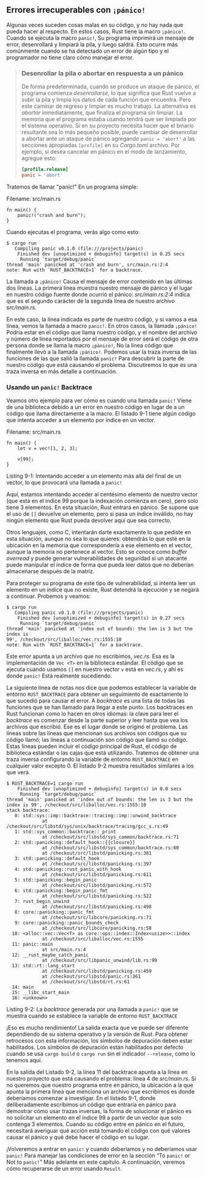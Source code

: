 ## Errores irrecuperables con `¡pánico!`

Algunas veces suceden cosas malas en su código, y no hay nada que pueda hacer
al respecto. En estos casos, Rust tiene la macro `¡pánico!`. Cuando se
ejecuta la macro `panic!`, Su programa imprimirá un mensaje de error,
desenrollará y limpiará la pila, y luego saldrá. Esto ocurre más comúnmente
cuando se ha detectado un error de algún tipo y el programador no tiene claro
cómo manejar el error.

> ### Desenrollar la pila o abortar en respuesta a un pánico
>
> De forma predeterminada, cuando se produce un ataque de pánico, el programa
> comienza *desenrollarse*, lo que significa que Rust vuelve a subir la pila y
> limpia los datos de cada función que encuentra. Pero este caminar de regreso
> y limpiar es mucho trabajo. La alternativa es *abortar* inmediatamente, que
> finaliza el programa sin limpiar. La memoria que el programa estaba usando
> tendrá que ser limpiada por el sistema operativo. Si en su proyecto necesita
> hacer que el binario resultante sea lo más pequeño posible, puede cambiar de
> desenrollar a abortar ante un ataque de pánico agregando `panic = 'abort'` a
> las secciones apropiadas `[profile]` en su *Cargo.toml* archivo. Por
> ejemplo, si desea cancelar en pánico en el modo de lanzamiento, agregue
> esto:
>
> ```toml
> [profile.release]
> panic = 'abort'
> ```

Tratemos de llamar "panic!" En un programa simple:

<span class="filename">Filename: src/main.rs</span>

```rust,should_panic
fn main() {
    panic!("crash and burn");
}
```

Cuando ejecutas el programa, verás algo como esto:

```text
$ cargo run
   Compiling panic v0.1.0 (file:///projects/panic)
    Finished dev [unoptimized + debuginfo] target(s) in 0.25 secs
     Running `target/debug/panic`
thread 'main' panicked at 'crash and burn', src/main.rs:2:4
note: Run with `RUST_BACKTRACE=1` for a backtrace.
```

La llamada a `¡pánico!` Causa el mensaje de error contenido en las últimas
dos líneas. La primera línea muestra nuestro mensaje de pánico y el lugar en
nuestro código fuente donde ocurrió el pánico: *src/main.rs:2:4* indica que
es el segundo carácter de la segunda línea de nuestro archivo *src/main.rs*.

En este caso, la línea indicada es parte de nuestro código, y si vamos a esa
línea, vemos la llamada a macro `panic!`. En otros casos, la llamada
`¡pánico!` Podría estar en el código que llama nuestro código, y el nombre
del archivo y número de línea reportados por el mensaje de error será el
código de otra persona donde se llama la macro `¡pánico!`, No la línea código
que finalmente llevó a la llamada `¡pánico!`. Podemos usar la traza inversa
de las funciones de las que salió la llamada `panic!` Para descubrir la
parte de nuestro código que está causando el problema. Discutiremos lo que es
una traza inversa en más detalle a continuación.

### Usando un `panic!` Backtrace

Veamos otro ejemplo para ver cómo es cuando una llamada `panic!` Viene de una
biblioteca debido a un error en nuestro código en lugar de a un código que
llama directamente a la macro. El listado 9-1 tiene algún código que intenta
acceder a un elemento por índice en un vector.

<span class="filename">Filename: src/main.rs</span>

```rust,should_panic
fn main() {
    let v = vec![1, 2, 3];

    v[99];
}
```

<span class="caption">Listing 9-1: Intentando acceder a un elemento más allá
del final de un vector, lo que provocará una llamada a `panic!`</span>

Aquí, estamos intentando acceder al centésimo elemento de nuestro vector (que
está en el índice 99 porque la indexación comienza en cero), pero solo tiene
3 elementos. En esta situación, Rust entrará en pánico. Se supone que el uso
de `[]` devuelve un elemento, pero si pasa un índice inválido, no hay ningún
elemento que Rust pueda devolver aquí que sea correcto.

Otros lenguajes, como C, intentarán darte exactamente lo que pediste en esta
situación, aunque no sea lo que quieres: obtendrás lo que esté en la
ubicación en la memoria que correspondería a ese elemento en el vector,
aunque la memoria no pertenece al vector. Esto se conoce como
*buffer overread* y puede generar vulnerabilidades de seguridad si un
atacante puede manipular el índice de forma que pueda leer datos que no
deberían almacenarse después de la matriz.

Para proteger su programa de este tipo de vulnerabilidad, si intenta leer un
elemento en un índice que no existe, Rust detendrá la ejecución y se negará a
continuar. Probemos y veamos:

```text
$ cargo run
   Compiling panic v0.1.0 (file:///projects/panic)
    Finished dev [unoptimized + debuginfo] target(s) in 0.27 secs
     Running `target/debug/panic`
thread 'main' panicked at 'index out of bounds: the len is 3 but the index is
99', /checkout/src/liballoc/vec.rs:1555:10
note: Run with `RUST_BACKTRACE=1` for a backtrace.
```

Este error apunta a un archivo que no escribimos, *vec.rs*. Esa es la
implementación de `Vec <T>` en la biblioteca estándar. El código que se
ejecuta cuando usamos `[]` en nuestro vector `v` está en *vec.rs*, y ahí es
donde `panic!` Está realmente sucediendo.

La siguiente línea de notas nos dice que podemos establecer la variable de
entorno `RUST_BACKTRACE` para obtener un seguimiento de exactamente lo que
sucedió para causar el error. A *backtrace* es una lista de todas las
funciones que se han llamado para llegar a este punto. Los backtraces en Rust
funcionan como lo hacen en otros idiomas: la clave para leer el *backtrace* es
comenzar desde la parte superior y leer hasta que vea los archivos que
escribió. Ese es el lugar donde se originó el problema. Las líneas sobre las
líneas que mencionan sus archivos son códigos que su código llamó; las líneas
a continuación son código que llamó su código. Estas líneas pueden incluir el
código principal de Rust, el código de biblioteca estándar o las cajas que
está utilizando. Tratemos de obtener una traza inversa configurando la
variable de entorno `RUST_BACKTRACE` en cualquier valor excepto 0. El listado
9-2 muestra resultados similares a los que verá.

```text
$ RUST_BACKTRACE=1 cargo run
    Finished dev [unoptimized + debuginfo] target(s) in 0.0 secs
     Running `target/debug/panic`
thread 'main' panicked at 'index out of bounds: the len is 3 but the index is 99', /checkout/src/liballoc/vec.rs:1555:10
stack backtrace:
   0: std::sys::imp::backtrace::tracing::imp::unwind_backtrace
             at /checkout/src/libstd/sys/unix/backtrace/tracing/gcc_s.rs:49
   1: std::sys_common::backtrace::_print
             at /checkout/src/libstd/sys_common/backtrace.rs:71
   2: std::panicking::default_hook::{{closure}}
             at /checkout/src/libstd/sys_common/backtrace.rs:60
             at /checkout/src/libstd/panicking.rs:381
   3: std::panicking::default_hook
             at /checkout/src/libstd/panicking.rs:397
   4: std::panicking::rust_panic_with_hook
             at /checkout/src/libstd/panicking.rs:611
   5: std::panicking::begin_panic
             at /checkout/src/libstd/panicking.rs:572
   6: std::panicking::begin_panic_fmt
             at /checkout/src/libstd/panicking.rs:522
   7: rust_begin_unwind
             at /checkout/src/libstd/panicking.rs:498
   8: core::panicking::panic_fmt
             at /checkout/src/libcore/panicking.rs:71
   9: core::panicking::panic_bounds_check
             at /checkout/src/libcore/panicking.rs:58
  10: <alloc::vec::Vec<T> as core::ops::index::Index<usize>>::index
             at /checkout/src/liballoc/vec.rs:1555
  11: panic::main
             at src/main.rs:4
  12: __rust_maybe_catch_panic
             at /checkout/src/libpanic_unwind/lib.rs:99
  13: std::rt::lang_start
             at /checkout/src/libstd/panicking.rs:459
             at /checkout/src/libstd/panic.rs:361
             at /checkout/src/libstd/rt.rs:61
  14: main
  15: __libc_start_main
  16: <unknown>
```

<span class="caption">Listing 9-2: La *backtrace* generada por una llamada a
`panic!` que se muestra cuando se establece la variable de entorno
`RUST_BACKTRACE`</span>

¡Eso es mucho rendimiento! La salida exacta que ve puede ser diferente
dependiendo de su sistema operativo y la versión de Rust. Para obtener
retrocesos con esta información, los símbolos de depuración deben estar
habilitados. Los símbolos de depuración están habilitados por defecto cuando
se usa `cargo build` o `cargo run` sin el indicador `--release`, como lo
tenemos aquí.

En la salida del Listado 9-2, la línea 11 del backtrace apunta a la línea en
nuestro proyecto que está causando el problema: línea 4 de *src/main.rs*. Si
no queremos que nuestro programa entre en pánico, la ubicación a la que
apunta la primera línea que menciona un archivo que escribimos es donde
deberíamos comenzar a investigar. En el listado 9-1, donde deliberadamente
escribimos un código que entraría en pánico para demostrar cómo usar trazas
inversas, la forma de solucionar el pánico es no solicitar un elemento en el
índice 99 a partir de un vector que solo contenga 3 elementos. Cuando su
código entre en pánico en el futuro, necesitará averiguar qué acción está
tomando el código con qué valores causar el pánico y qué debe hacer el código
en su lugar.

¡Volveremos a entrar en `panic!` y cuando deberíamos y no deberíamos usar
`panic!` Para manejar las condiciones de error en la sección “To `panic!` or
Not to `panic!`” Más adelante en este capítulo. A continuación, veremos cómo recuperarse de un error usando `Result`.